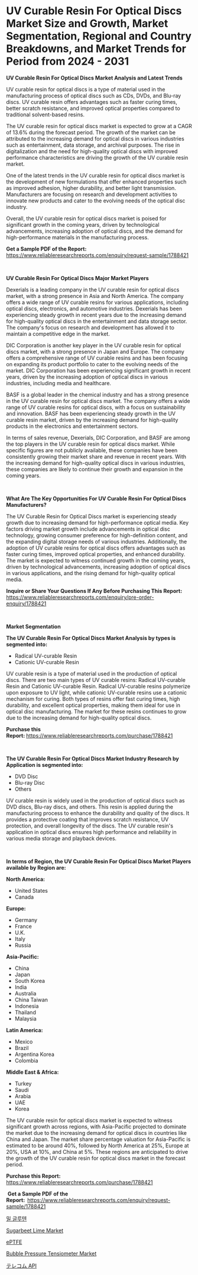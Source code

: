 <p><h1>UV Curable Resin For Optical Discs Market Size and Growth, Market Segmentation, Regional and Country Breakdowns, and Market Trends for Period from 2024 -  2031</h1></p><p><strong>UV Curable Resin For Optical Discs Market Analysis and Latest Trends</strong></p>
<p><p>UV curable resin for optical discs is a type of material used in the manufacturing process of optical discs such as CDs, DVDs, and Blu-ray discs. UV curable resin offers advantages such as faster curing times, better scratch resistance, and improved optical properties compared to traditional solvent-based resins.</p><p>The UV curable resin for optical discs market is expected to grow at a CAGR of 13.6% during the forecast period. The growth of the market can be attributed to the increasing demand for optical discs in various industries such as entertainment, data storage, and archival purposes. The rise in digitalization and the need for high-quality optical discs with improved performance characteristics are driving the growth of the UV curable resin market.</p><p>One of the latest trends in the UV curable resin for optical discs market is the development of new formulations that offer enhanced properties such as improved adhesion, higher durability, and better light transmission. Manufacturers are focusing on research and development activities to innovate new products and cater to the evolving needs of the optical disc industry.</p><p>Overall, the UV curable resin for optical discs market is poised for significant growth in the coming years, driven by technological advancements, increasing adoption of optical discs, and the demand for high-performance materials in the manufacturing process.</p></p>
<p><strong>Get a Sample PDF of the Report:&nbsp;</strong> <a href="https://www.reliableresearchreports.com/enquiry/request-sample/1788421">https://www.reliableresearchreports.com/enquiry/request-sample/1788421</a></p>
<p>&nbsp;</p>
<p><strong>UV Curable Resin For Optical Discs Major Market Players</strong></p>
<p><p>Dexerials is a leading company in the UV curable resin for optical discs market, with a strong presence in Asia and North America. The company offers a wide range of UV curable resins for various applications, including optical discs, electronics, and automotive industries. Dexerials has been experiencing steady growth in recent years due to the increasing demand for high-quality optical discs in the entertainment and data storage sector. The company's focus on research and development has allowed it to maintain a competitive edge in the market.</p><p>DIC Corporation is another key player in the UV curable resin for optical discs market, with a strong presence in Japan and Europe. The company offers a comprehensive range of UV curable resins and has been focusing on expanding its product portfolio to cater to the evolving needs of the market. DIC Corporation has been experiencing significant growth in recent years, driven by the increasing adoption of optical discs in various industries, including media and healthcare.</p><p>BASF is a global leader in the chemical industry and has a strong presence in the UV curable resin for optical discs market. The company offers a wide range of UV curable resins for optical discs, with a focus on sustainability and innovation. BASF has been experiencing steady growth in the UV curable resin market, driven by the increasing demand for high-quality products in the electronics and entertainment sectors.</p><p>In terms of sales revenue, Dexerials, DIC Corporation, and BASF are among the top players in the UV curable resin for optical discs market. While specific figures are not publicly available, these companies have been consistently growing their market share and revenue in recent years. With the increasing demand for high-quality optical discs in various industries, these companies are likely to continue their growth and expansion in the coming years.</p></p>
<p>&nbsp;</p>
<p><strong>What Are The Key Opportunities For UV Curable Resin For Optical Discs Manufacturers?</strong></p>
<p><p>The UV Curable Resin for Optical Discs market is experiencing steady growth due to increasing demand for high-performance optical media. Key factors driving market growth include advancements in optical disc technology, growing consumer preference for high-definition content, and the expanding digital storage needs of various industries. Additionally, the adoption of UV curable resins for optical discs offers advantages such as faster curing times, improved optical properties, and enhanced durability. The market is expected to witness continued growth in the coming years, driven by technological advancements, increasing adoption of optical discs in various applications, and the rising demand for high-quality optical media.</p></p>
<p><strong>Inquire or Share Your Questions If Any Before Purchasing This Report:</strong> <a href="https://www.reliableresearchreports.com/enquiry/pre-order-enquiry/1788421">https://www.reliableresearchreports.com/enquiry/pre-order-enquiry/1788421</a></p>
<p>&nbsp;</p>
<p><strong>Market Segmentation</strong></p>
<p><strong>The UV Curable Resin For Optical Discs Market Analysis by types is segmented into:</strong></p>
<p><ul><li>Radical UV-curable Resin</li><li>Cationic UV-curable Resin</li></ul></p>
<p><p>UV curable resin is a type of material used in the production of optical discs. There are two main types of UV curable resins: Radical UV-curable Resin and Cationic UV-curable Resin. Radical UV-curable resins polymerize upon exposure to UV light, while cationic UV-curable resins use a cationic mechanism for curing. Both types of resins offer fast curing times, high durability, and excellent optical properties, making them ideal for use in optical disc manufacturing. The market for these resins continues to grow due to the increasing demand for high-quality optical discs.</p></p>
<p><strong>Purchase this Report:&nbsp;</strong><a href="https://www.reliableresearchreports.com/purchase/1788421">https://www.reliableresearchreports.com/purchase/1788421</a></p>
<p>&nbsp;</p>
<p><strong>The UV Curable Resin For Optical Discs Market Industry Research by Application is segmented into:</strong></p>
<p><ul><li>DVD Disc</li><li>Blu-ray Disc</li><li>Others</li></ul></p>
<p><p>UV curable resin is widely used in the production of optical discs such as DVD discs, Blu-ray discs, and others. This resin is applied during the manufacturing process to enhance the durability and quality of the discs. It provides a protective coating that improves scratch resistance, UV protection, and overall longevity of the discs. The UV curable resin's application in optical discs ensures high performance and reliability in various media storage and playback devices.</p></p>
<p>&nbsp;</p>
<p><strong>In terms of Region, the UV Curable Resin For Optical Discs Market Players available by Region are:</strong></p>
<p>
    <p> <strong> North America: </strong>
        <ul>
            <li>United States</li>
            <li>Canada</li>
        </ul>
        </p> 
    <p> <strong> Europe: </strong>
        <ul>
            <li>Germany</li>
            <li>France</li>
            <li>U.K.</li>
            <li>Italy</li>
            <li>Russia</li>
        </ul>
        </p> 
    <p> <strong> Asia-Pacific: </strong>
        <ul>
            <li>China</li>
            <li>Japan</li>
            <li>South Korea</li>
            <li>India</li>
            <li>Australia</li>
            <li>China Taiwan</li>
            <li>Indonesia</li>
            <li>Thailand</li>
            <li>Malaysia</li>
        </ul>
        </p> 
    <p> <strong> Latin America: </strong>
        <ul>
            <li>Mexico</li>
            <li>Brazil</li>
            <li>Argentina Korea</li>
            <li>Colombia</li>
        </ul>
        </p> 
    <p> <strong> Middle East & Africa: </strong>
        <ul>
            <li>Turkey</li>
            <li>Saudi</li>
            <li>Arabia</li>
            <li>UAE</li>
            <li>Korea</li>
        </ul>
    </p>
    </p>
<p><p>The UV curable resin for optical discs market is expected to witness significant growth across regions, with Asia-Pacific projected to dominate the market due to the increasing demand for optical discs in countries like China and Japan. The market share percentage valuation for Asia-Pacific is estimated to be around 40%, followed by North America at 25%, Europe at 20%, USA at 10%, and China at 5%. These regions are anticipated to drive the growth of the UV curable resin for optical discs market in the forecast period.</p></p>
<p><strong>Purchase this Report: </strong><a href="https://www.reliableresearchreports.com/purchase/1788421">https://www.reliableresearchreports.com/purchase/1788421</a></p>
<p>&nbsp;<strong>Get a Sample PDF of the Report:&nbsp;&nbsp;</strong><a href="https://www.reliableresearchreports.com/enquiry/request-sample/1788421">https://www.reliableresearchreports.com/enquiry/request-sample/1788421</a></p>
<p><strong></strong></p>
<p><p><a href="https://medium.com/@dayanarunolfsdottir/%EB%B0%80-%EA%B8%80%EB%A3%A8%ED%85%90-%EC%8B%9C%EC%9E%A5-%EC%8B%9C%EC%9E%A5-cagr-%EC%8B%9C%EC%9E%A5-%ED%8A%B8%EB%A0%8C%EB%93%9C-%EB%B0%8F-%EC%84%B1%EC%9E%A5-%EC%A0%84%EB%9E%B5%EC%97%90-%EB%8C%80%ED%95%9C-%ED%86%B5%EC%B0%B0%EB%A0%A5-fa01d3913d6d">밀 글루텐</a></p><p><a href="https://github.com/juancolorado15/Market-Research-Report-List-1/blob/main/sugarbeet-lime-market.md">Sugarbeet Lime Market</a></p><p><a href="https://github.com/mcbeesbxa270/Market-Research-Report-List-1/blob/main/4799438877.md">ePTFE</a></p><p><a href="https://issuu.com/reportprime-2/docs/bubble-pressure-tensiometer-market-size-2030.pptx">Bubble Pressure Tensiometer Market</a></p><p><a href="https://medium.com/@barbarakss89/%E9%9B%BB%E6%B0%97%E9%80%9A%E4%BF%A1api%E5%B8%82%E5%A0%B4%E5%88%86%E6%9E%90-%E3%81%9D%E3%81%AEcagr-%E5%B8%82%E5%A0%B4%E3%82%BB%E3%82%B0%E3%83%A1%E3%83%B3%E3%83%86%E3%83%BC%E3%82%B7%E3%83%A7%E3%83%B3-%E3%81%8A%E3%82%88%E3%81%B3%E3%82%B0%E3%83%AD%E3%83%BC%E3%83%90%E3%83%AB%E7%94%A3%E6%A5%AD%E6%A6%82%E8%A6%81-a4cfdf30abd3">テレコム API</a></p></p>